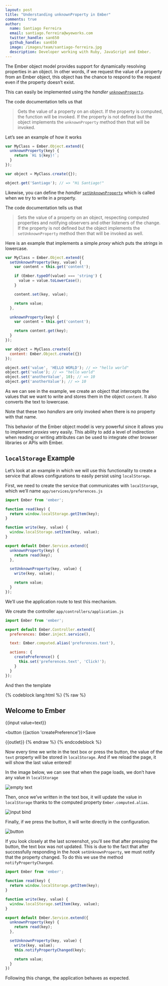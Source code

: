 ```yaml
---
layout: post
title: "Understanding unknownProperty in Ember"
comments: true
author:
  name: Santiago Ferreira
  email: santiago.ferreira@wyeworks.com
  twitter_handle: san650
  github_handle: san650
  image: /images/team/santiago-ferreira.jpg
  description: Developer working with Ruby, JavaScript and Ember.
---
```


The Ember object model provides support for dynamically resolving properties in
an object. In other words, if we request the value of a property from an Ember
object, this object has the chance to respond to the request even if the
property doesn’t exist.

This can easily be implemented using the _handler_
[`unknownProperty`](https://github.com/emberjs/ember.js/blob/e88c64460888f8669a63419493d27226b6131668/packages/ember-metal/lib/property_get.js#L28-L30).

<!--more-->

The code documentation tells us that

> Gets the value of a property on an object. If the property is computed,
  the function will be invoked. If the property is not defined but the
  object implements the `unknownProperty` method then that will be invoked.

Let’s see an example of how it works

```js
var MyClass = Ember.Object.extend({
  unknownProperty(key) {
    return `Hi ${key}!`;
  }
});

var object = MyClass.create({});

object.get('Santiago'); // => "Hi Santiago!"
```

Likewise, you can define the _handler_
[`setUnknownProperty`](https://github.com/emberjs/ember.js/blob/e88c64460888f8669a63419493d27226b6131668/packages/ember-metal/lib/property_set.js#L20-L23)
which is called when we try to write in a property.

The code documentation tells us that

> Sets the value of a property on an object, respecting computed properties and
> notifying observers and other listeners of the change. If the property is not
> defined but the object implements the `setUnknownProperty` method then that
> will be invoked as well.

Here is an example that implements a simple _proxy_ which puts the _strings_ in
lowercase.

```js
var MyClass = Ember.Object.extend({
  setUnknownProperty(key, value) {
    var content = this.get('content');

    if (Ember.typeOf(value) === 'string') {
      value = value.toLowerCase();
    }

    content.set(key, value);

    return value;
  },

  unknownProperty(key) {
    var content = this.get('content');

    return content.get(key);
  }
});

var object = MyClass.create({
  content: Ember.Object.create({})
});

object.set('value', 'HELLO WORLD'); // => "hello world"
object.get('value'); // => "hello world"
object.set('anotherValue', 10); // => 10
object.get('anotherValue'); // => 10
```

As we can see in the example, we create an object that intercepts the values
that we want to write and stores them in the object `content`. It also converts
the text to lowercase.

Note that these two _handlers_ are only invoked when there is no property with
that name.

This behavior of the Ember object model is very powerful since it allows you to
implement _proxies_ very easily. This ability to add a level of indirection
when reading or writing attributes can be used to integrate other browser
libraries or APIs with Ember.

## `localStorage` Example

Let’s look at an example in which we will use this functionality to create a
service that allows configurations to easily persist using `localStorage`.

First, we need to create the service that communicates with `localStorage`,
which we’ll name `app/services/preferences.js`

```js
import Ember from 'ember';

function read(key) {
  return window.localStorage.getItem(key);
}

function write(key, value) {
  window.localStorage.setItem(key, value);
}

export default Ember.Service.extend({
  unknownProperty(key) {
    return read(key);
  },

  setUnknownProperty(key, value) {
    write(key, value);

    return value;
  }
});
```

We’ll use the application route to test this mechanism.

We create the controller `app/controllers/application.js`

```js
import Ember from 'ember';

export default Ember.Controller.extend({
  preferences: Ember.inject.service(),

  text: Ember.computed.alias('preferences.text'),

  actions: {
    createPreference() {
      this.set('preferences.text', 'Click!');
    }
  }
});
```
And then the template

{% codeblock lang:html %}
{% raw %}
<h2 id="title">Welcome to Ember</h2>

{{input value=text}}

<button {{action 'createPreference'}}>Save</button>

{{outlet}}
{% endraw %}
{% endcodeblock %}

Now every time we write in the text box or press the button, the value of the
`text` property will be stored in `localStorage`. And if we reload the page, it
will show the last value entered!

In the image below, we can see that when the page loads, we don’t have any
value in `localStorage`

![empty text](/images/posts/unknownProperty-ember-01.png)

Then, once we’ve written in the text box, it will update the value in
`localStorage` thanks to the computed property `Ember.computed.alias`.

![input bind](/images/posts/unknownProperty-ember-01.png)

Finally, if we press the button, it will write directly in the configuration.

![button](/images/posts/unknownProperty-ember-01.png)

If you look closely at the last screenshot, you’ll see that after pressing the
button, the text box was not updated. This is due to the fact that after
successfully responding in the _hook_ `setUnknownProperty`, we must notify that
the property changed. To do this we use the method `notifyPropertyChanged`.

```js
import Ember from 'ember';

function read(key) {
  return window.localStorage.getItem(key);
}

function write(key, value) {
  window.localStorage.setItem(key, value);
}

export default Ember.Service.extend({
  unknownProperty(key) {
    return read(key);
  },

  setUnknownProperty(key, value) {
    write(key, value);
    this.notifyPropertyChanged(key);

    return value;
  }
})
```

Following this change, the application behaves as expected.
